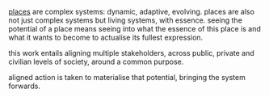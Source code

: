 [places](places) are complex systems: dynamic, adaptive, evolving. places are also not just complex systems but living systems, with essence. seeing the potential of a place means seeing into what the essence of this place is and what it wants to become to actualise its fullest expression. 

this work entails aligning multiple stakeholders, across public, private and civilian levels of society, around a common purpose. 

aligned action is taken to materialise that potential, bringing the system forwards.
